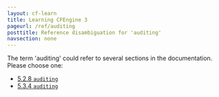 ```yaml
---
layout: cf-learn
title: Learning CFEngine 3
pageurl: /ref/auditing
posttitle: Reference disambiguation for 'auditing'
navsection: none
---
```


The term 'auditing' could refer to several sections in the documentation. Please choose one:

- [5.2.8 <code>auditing</code>](https://cfengine.com/manuals/cf3-reference.html#auditing-in-agent)
- [5.3.4 <code>auditing</code>](https://cfengine.com/manuals/cf3-reference.html#auditing-in-server)
